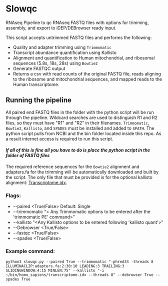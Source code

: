 # Slowqc
RNAseq Pipeline to qc RNAseq FASTQ files with options for trimming, assembly, and export to iDEP/DEBrowser ready input. 

This script accepts untrimmed FASTQ files and performs the following: 
* Quality and adapter trimming using `Trimmomatic` 
* Transcript abundance quantification using Kallisto 
* Alignment and quantification to Human mitochondrial, and ribosomal sequences (5.8s, 18s, 28s) using  `Bowtie2` 
* Generate FASTQC output 
* Returns a csv with read counts of the original FASTQ file, reads aligning to the ribosome and mitochondrial sequences, and mapped reads to the Human transcriptome. 

## Running the pipeline 

All paired end FASTQ files in the folder with the python script will be run through the pipeline. Wildcard searches are used to distinguish R1 and R2 files, so they must have "R1" and "R2" in their filenames. `Trimmomatic`, `Bowtie2`, `Kallisto`, and `SPADES` must be installed and added to `$PATH`. The python script pulls from NCBI and the bin folder located inside this repo. As a result internet access is required to run this script. 

#### *If all of this is fine all you have to do is place the python script in the folder of FASTQ files* 

The required reference sequences for the `Bowtie2`  alignment and adapters.fa for the trimming will be automatically downloaded and built by the script. The only file that must be provided is for the optional kallisto alignment: [Transcriptome.idx](https://github.com/pachterlab/kallisto-transcriptome-indices/releases/download/ensembl-96/homo_sapiens.tar.gz). 

### Flags: 
* --paired <True/False> Default: Single
* --trimmomatic "< Any Trimmomatic options to be entered after the 'trimmomatic PE' command>" 
* --kallisto "<Any Kallisto options to be entered following 'kallisto quant'>" 
* --Debrowser <True/False>
* --fastqc <True/False> 
* --spades <True/False> 

### Example command: 
`python3 slowqc.py --paired True --trimmomatic "-phred33 -threads 8 ILLUMINACLIP:adapters.fa:2:30:10 LEADING:3 TRAILING:3 SLIDINGWINDOW:4:15 MINLEN:75" --kallisto "-i ~/bin/homo_sapiens/transcriptome.idx --threads 8" --debrowser True --spades True` 
